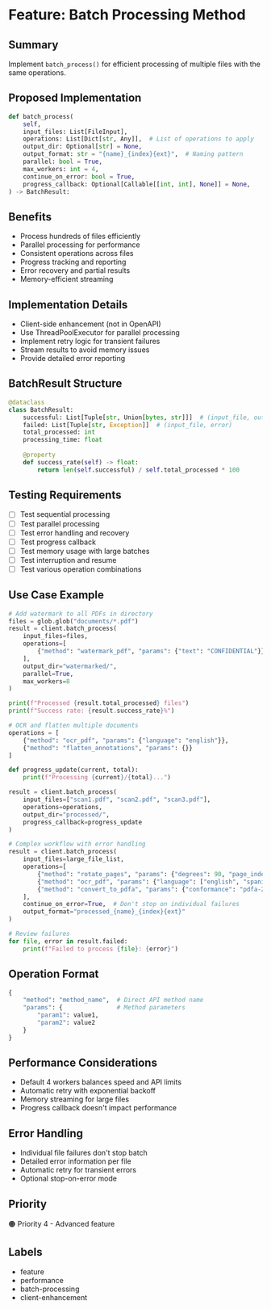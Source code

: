 # Feature: Batch Processing Method

## Summary
Implement `batch_process()` for efficient processing of multiple files with the same operations.

## Proposed Implementation
```python
def batch_process(
    self,
    input_files: List[FileInput],
    operations: List[Dict[str, Any]],  # List of operations to apply
    output_dir: Optional[str] = None,
    output_format: str = "{name}_{index}{ext}",  # Naming pattern
    parallel: bool = True,
    max_workers: int = 4,
    continue_on_error: bool = True,
    progress_callback: Optional[Callable[[int, int], None]] = None,
) -> BatchResult:
```

## Benefits
- Process hundreds of files efficiently
- Parallel processing for performance
- Consistent operations across files
- Progress tracking and reporting
- Error recovery and partial results
- Memory-efficient streaming

## Implementation Details
- Client-side enhancement (not in OpenAPI)
- Use ThreadPoolExecutor for parallel processing
- Implement retry logic for transient failures
- Stream results to avoid memory issues
- Provide detailed error reporting

## BatchResult Structure
```python
@dataclass
class BatchResult:
    successful: List[Tuple[str, Union[bytes, str]]]  # (input_file, output)
    failed: List[Tuple[str, Exception]]  # (input_file, error)
    total_processed: int
    processing_time: float
    
    @property
    def success_rate(self) -> float:
        return len(self.successful) / self.total_processed * 100
```

## Testing Requirements
- [ ] Test sequential processing
- [ ] Test parallel processing
- [ ] Test error handling and recovery
- [ ] Test progress callback
- [ ] Test memory usage with large batches
- [ ] Test interruption and resume
- [ ] Test various operation combinations

## Use Case Example
```python
# Add watermark to all PDFs in directory
files = glob.glob("documents/*.pdf")
result = client.batch_process(
    input_files=files,
    operations=[
        {"method": "watermark_pdf", "params": {"text": "CONFIDENTIAL"}}
    ],
    output_dir="watermarked/",
    parallel=True,
    max_workers=8
)

print(f"Processed {result.total_processed} files")
print(f"Success rate: {result.success_rate}%")

# OCR and flatten multiple documents
operations = [
    {"method": "ocr_pdf", "params": {"language": "english"}},
    {"method": "flatten_annotations", "params": {}}
]

def progress_update(current, total):
    print(f"Processing {current}/{total}...")

result = client.batch_process(
    input_files=["scan1.pdf", "scan2.pdf", "scan3.pdf"],
    operations=operations,
    output_dir="processed/",
    progress_callback=progress_update
)

# Complex workflow with error handling
result = client.batch_process(
    input_files=large_file_list,
    operations=[
        {"method": "rotate_pages", "params": {"degrees": 90, "page_indexes": [0]}},
        {"method": "ocr_pdf", "params": {"language": ["english", "spanish"]}},
        {"method": "convert_to_pdfa", "params": {"conformance": "pdfa-2b"}}
    ],
    continue_on_error=True,  # Don't stop on individual failures
    output_format="processed_{name}_{index}{ext}"
)

# Review failures
for file, error in result.failed:
    print(f"Failed to process {file}: {error}")
```

## Operation Format
```python
{
    "method": "method_name",  # Direct API method name
    "params": {               # Method parameters
        "param1": value1,
        "param2": value2
    }
}
```

## Performance Considerations
- Default 4 workers balances speed and API limits
- Automatic retry with exponential backoff
- Memory streaming for large files
- Progress callback doesn't impact performance

## Error Handling
- Individual file failures don't stop batch
- Detailed error information per file
- Automatic retry for transient errors
- Optional stop-on-error mode

## Priority
🟠 Priority 4 - Advanced feature

## Labels
- feature
- performance
- batch-processing
- client-enhancement